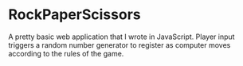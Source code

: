 # RockPaperScissors

A pretty basic web application that I wrote in JavaScript. Player input triggers a random number generator to register as computer moves according to the rules of the game.
